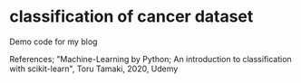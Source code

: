 # classification of cancer dataset
Demo code for my blog

References;
"Machine-Learning by Python; An introduction to classification with scikit-learn", Toru Tamaki, 2020, Udemy 



